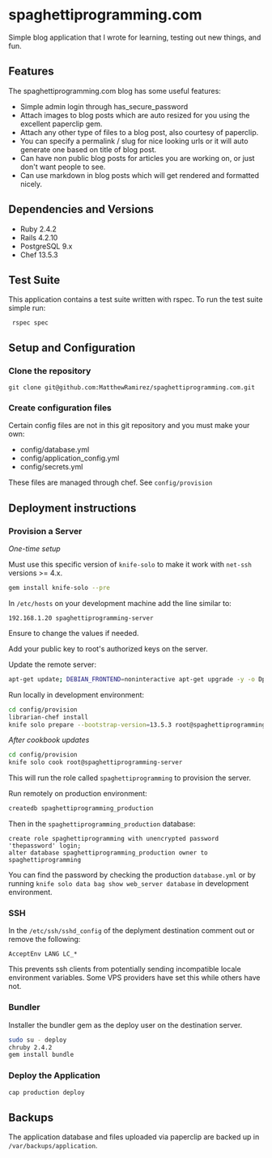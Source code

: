 # spaghettiprogramming.com

Simple blog application that I wrote for learning, testing out new things, and fun.


## Features

The spaghettiprogramming.com blog has some useful features:

* Simple admin login through has_secure_password
* Attach images to blog posts which are auto resized for you using the excellent paperclip gem.
* Attach any other type of files to a blog post, also courtesy of paperclip.
* You can specify a permalink / slug for nice looking urls or it will auto generate one based on title of blog post.
* Can have non public blog posts for articles you are working on, or just don't want people to see.
* Can use markdown in blog posts which will get rendered and formatted nicely.

## Dependencies and Versions

* Ruby 2.4.2
* Rails 4.2.10
* PostgreSQL 9.x
* Chef 13.5.3

## Test Suite

This application contains a test suite written with rspec.  To run the test suite simple run:

     rspec spec

## Setup and Configuration

### Clone the repository

    git clone git@github.com:MatthewRamirez/spaghettiprogramming.com.git

### Create configuration files
Certain config files are not in this git repository and you must make your own:

* config/database.yml
* config/application_config.yml
* config/secrets.yml

These files are managed through chef.  See `config/provision`

## Deployment instructions

### Provision a Server ###

*One-time setup*

Must use this specific version of `knife-solo` to make it work with `net-ssh` versions >= 4.x.

```bash
gem install knife-solo --pre
```

In `/etc/hosts` on your development machine add the line similar to:

`192.168.1.20 spaghettiprogramming-server`

Ensure to change the values if needed.

Add your public key to root's authorized keys on the server.

Update the remote server:

```bash
apt-get update; DEBIAN_FRONTEND=noninteractive apt-get upgrade -y -o Dpkg::Options::="--force-confdef" -o Dpkg::Options::="--force-confnew"
```

Run locally in development environment:
```bash
cd config/provision
librarian-chef install
knife solo prepare --bootstrap-version=13.5.3 root@spaghettiprogramming-server
```

*After cookbook updates*

```bash
cd config/provision
knife solo cook root@spaghettiprogramming-server
```

This will run the role called `spaghettiprogramming` to provision the server.

Run remotely on production environment:

```bash
createdb spaghettiprogramming_production
```

Then in the `spaghettiprogramming_production` database:
```
create role spaghettiprogramming with unencrypted password 'thepassword' login;
alter database spaghettiprogramming_production owner to spaghettiprogramming
```

You can find the password by checking the production `database.yml` or by running `knife solo data bag show web_server database` in development environment.

### SSH
In the `/etc/ssh/sshd_config` of the deplyment destination comment out or remove the following:

`AcceptEnv LANG LC_*`

This prevents ssh clients from potentially sending incompatible locale environment variables.  Some VPS providers have set this while others have not.

### Bundler

Installer the bundler gem as the deploy user on the destination server.

```bash
sudo su - deploy
chruby 2.4.2
gem install bundle
```

### Deploy the Application ###

```bash
cap production deploy
```

## Backups

The application database and files uploaded via paperclip are backed up in `/var/backups/application`.
